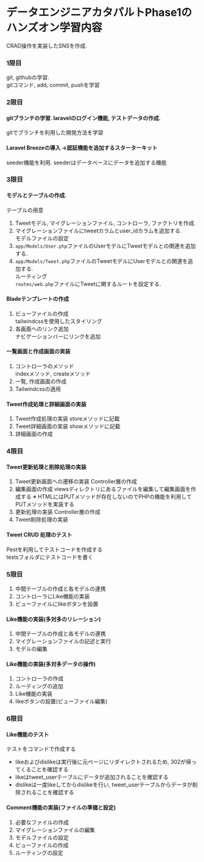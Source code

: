 <!-- readme.md -->

# データエンジニアカタパルトPhase1のハンズオン学習内容
CRAD操作を実装したSNSを作成.

### 1限目
git, githubの学習.  
gitコマンド, add, commit, pushを学習  

### 2限目
#### gitブランチの学習. laravelのログイン機能, テストデータの作成.  
gitでブランチを利用した開発方法を学習  
#### Laravel Breezeの導入 →認証機能を追加するスターターキット  
seeder機能を利用. seederはデータベースにデータを追加する機能  

### 3限目
#### モデルとテーブルの作成.  
テーブルの用意  
1. Tweetモデル, マイグレーションファイル, コントローラ, ファクトリを作成.  
2. マイグレーションファイルにtweetカラムとuser_idカラムを追加する.  
モデルファイルの設定
1. `app/Models/User.php`ファイルのUserモデルにTweetモデルとの関連を追加する.  
2. `app/Models/Tweet.php`ファイルのTweetモデルにUserモデルとの関連を追加する.  
ルーティング  
`routes/web.php`ファイルにTweetに関するルートを設定する.  

#### Bladeテンプレートの作成
1. ビューファイルの作成  
   tailwindcssを使用したスタイリング
2. 各画面へのリンク追加  
   ナビゲーションバーにリンクを追加

#### 一覧画面と作成画面の実装
1. コントローラのメソッド  
   indexメソッド, createメソッド
2. 一覧, 作成画面の作成  
3. Tailwindcssの適用

#### Tweet作成処理と詳細画面の実装
1. Tweet作成処理の実装
   storeメソッドに記載
2. Tweet詳細画面の実装
   showメソッドに記載
3. 詳細画面の作成

### 4限目
#### Tweet更新処理と削除処理の実装
1. Tweet更新画面への遷移の実装
   Controller層の作成
2. 編集画面の作成
   viewsディレクトリにあるファイルを編集して編集画面を作成する
   ※ HTMLにはPUTメソッドが存在しないのでPHPの機能を利用してPUTメソッドを実装する
3. 更新処理の実装
   Controller層の作成
4. Tweet削除処理の実装

#### Tweet CRUD 処理のテスト
Pestを利用してテストコードを作成する  
   testsフォルダにテストコードを書く

### 5限目
1. 中間テーブルの作成と各モデルの連携
2. コントローラにLike機能の実装
3. ビューファイルにlikeボタンを設置

#### Like機能の実装(多対多のリレーション)
1. 中間テーブルの作成と各モデルの連携
2. マイグレーションファイルの記述と実行
3. モデルの編集

#### Like機能の実装(多対多データの操作)
1. コントローラの作成
2. ルーティングの追加
3. Like機能の実装
4. likeボタンの設置(ビューファイル編集)

### 6限目
#### Like機能のテスト
テストをコマンドで作成する  
- likeおよびdislikeは実行後に元ページにリダイレクトされるため, 302が帰ってくることを確認する
- likeはtweet_userテーブルにデータが追加されることを確認する
- dislikeは一度likeしてからdislikeを行い, tweet_userテーブルからデータが削除されることを確認する

#### Comment機能の実装(ファイルの準備と設定)
1. 必要なファイルの作成
2. マイグレーションファイルの編集
3. モデルファイルの設定
4. ビューファイルの作成
5. ルーティングの設定